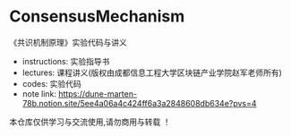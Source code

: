 # ConsensusMechanism
《共识机制原理》实验代码与讲义

- instructions: 实验指导书
- lectures: 课程讲义(版权由成都信息工程大学区块链产业学院赵军老师所有)
- codes: 实验代码
- note link: https://dune-marten-78b.notion.site/5ee4a06a4c424ff6a3a2848608db634e?pvs=4

本仓库仅供学习与交流使用,请勿商用与转载 ！